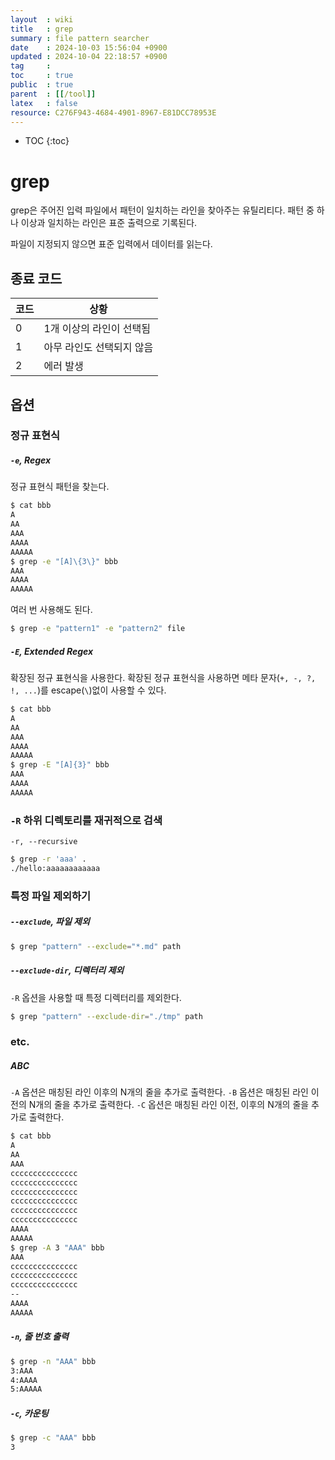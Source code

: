 ```yaml
---
layout  : wiki
title   : grep
summary : file pattern searcher
date    : 2024-10-03 15:56:04 +0900
updated : 2024-10-04 22:18:57 +0900
tag     :
toc     : true
public  : true
parent  : [[/tool]]
latex   : false
resource: C276F943-4684-4901-8967-E81DCC78953E
---
```

* TOC
{:toc}

# grep

grep은 주어진 입력 파일에서 패턴이 일치하는 라인을 찾아주는 유틸리티다.
패턴 중 하나 이상과 일치하는 라인은 표준 출력으로 기록된다.

파일이 지정되지 않으면 표준 입력에서 데이터를 읽는다.

## 종료 코드

| 코드 | 상황                      |
|------|---------------------------|
| 0    | 1개 이상의 라인이 선택됨  |
| 1    | 아무 라인도 선택되지 않음 |
| 2    | 에러 발생                 |

## 옵션

### 정규 표현식

##### `-e`, Regex

정규 표현식 패턴을 찾는다.
```sh
$ cat bbb
A
AA
AAA
AAAA
AAAAA
$ grep -e "[A]\{3\}" bbb
AAA
AAAA
AAAAA
```

여러 번 사용해도 된다.

```sh
$ grep -e "pattern1" -e "pattern2" file
```

##### `-E`, Extended Regex

확장된 정규 표현식을 사용한다.
확장된 정규 표현식을 사용하면 메타 문자(`+, -, ?, !, ...`)를 escape(`\`)없이 사용할 수 있다.
```sh
$ cat bbb
A
AA
AAA
AAAA
AAAAA
$ grep -E "[A]{3}" bbb
AAA
AAAA
AAAAA
```

### `-R` 하위 디렉토리를 재귀적으로 검색
`-r, --recursive`

```sh
$ grep -r 'aaa' .
./hello:aaaaaaaaaaaa
```

### 특정 파일 제외하기
##### `--exclude`, 파일 제외

```sh
$ grep "pattern" --exclude="*.md" path
```

##### `--exclude-dir`, 디렉터리 제외

`-R` 옵션을 사용할 때 특정 디렉터리를 제외한다.

```sh
$ grep "pattern" --exclude-dir="./tmp" path
```

### etc.

##### ABC
`-A` 옵션은 매칭된 라인 이후의 N개의 줄을 추가로 출력한다.
`-B` 옵션은 매칭된 라인 이전의 N개의 줄을 추가로 출력한다.
`-C` 옵션은 매칭된 라인 이전, 이후의 N개의 줄을 추가로 출력한다.
```sh
$ cat bbb
A
AA
AAA
ccccccccccccccc
ccccccccccccccc
ccccccccccccccc
ccccccccccccccc
ccccccccccccccc
ccccccccccccccc
AAAA
AAAAA
$ grep -A 3 "AAA" bbb
AAA
ccccccccccccccc
ccccccccccccccc
ccccccccccccccc
--
AAAA
AAAAA
```

##### `-n`, 줄 번호 출력

```sh
$ grep -n "AAA" bbb
3:AAA
4:AAAA
5:AAAAA
```

##### `-c`, 카운팅

```sh
$ grep -c "AAA" bbb
3
```
